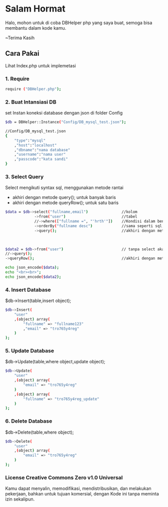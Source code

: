 # Salam Hormat
Halo, mohon untuk di coba DBHelper php yang saya buat, semoga bisa membantu dalam kode kamu. 

~Terima Kasih

## Cara Pakai
Lihat Index.php untuk implemetasi

### 1. Require
```bash
require ("DBHelper.php");
```

### 2. Buat Intansiasi DB
set Instan koneksi database dengan json di folder Config
```bash
$db = DBHelper::Instance("Config/DB_mysql_test.json");

//Config/DB_mysql_test.json
{
    "type":"mysql"
    ,"host":"localhost"
    ,"dbname":"nama database"
    ,"username":"nama user"
    ,"passcode":"kata sandi"
}
```


### 3. Select Query
Select mengikuti syntax sql, menggunakan metode rantai
- akhiri dengan metode query(); untuk banyak baris
- akhiri dengan metode queryRow(); untuk satu baris
```bash
$data = $db->select("fullname,email")               //kolom 
             ->from("user")                         //tabel
             //->where(["fullname =", "'hrth'"])    //Kondisi dalam bentuk array yang nanti akan di join semua elemennya jika value string pada sql adalah kutip satu 'value'
             ->orderBy("fullname desc")             //sama seperti sql, 'kolom' dulu kemudian sequen 'asc/desc'
             ->query();                             //akhiri dengan metode query(); untuk banyak baris/ atau queryRow(); untuk satu baris
             
             

$data2 = $db->from("user")                          // tanpa select akan otomatis select * from(tabel)
//->query();                         
->queryRow();                                       //akhiri dengan metode queryRow(); untuk satu baris

echo json_encode($data);
echo "<br><br>";
echo json_encode($data2);
```

### 4. Insert Database
$db->Insert(table,insert object);
```bash
$db->Insert(
    "user"
    ,(object) array(
        "fullname" => "fullname123"
        ,"email" => "tro765y4reg"
    )
);
```

### 5. Update Database
$db->Update(table,where object,update object);
```bash
$db->Update(
    "user"
    ,(object) array(
        "email" => "tro765y4reg"
    )
    ,(object) array(
        "fullname" => "tro765y4reg_update"
    )
);
```

### 6. Delete Database
$db->Delete(table,where object);
```bash
$db->Delete(
    "user"
    ,(object) array(
        "email" => "tro765y4reg"
    )
);
```

### License Creative Commons Zero v1.0 Universal
Kamu dapat menyalin, memodifikasi, mendistribusikan, dan melakukan pekerjaan, bahkan untuk tujuan komersial, dengan Kode ini tanpa meminta izin sekalipun.



